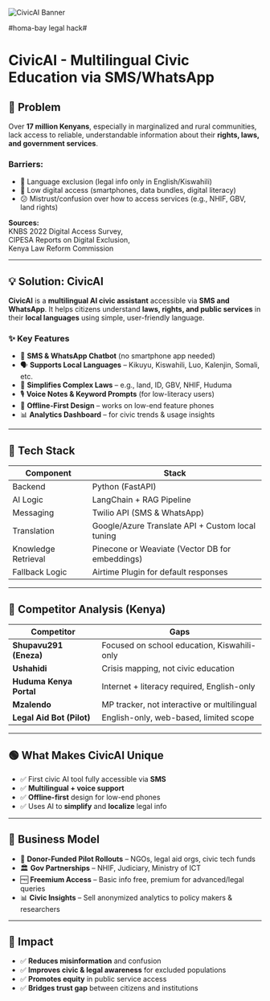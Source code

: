 ![CivicAI Banner](assets/civicai-banner.jpg)

#homa-bay legal hack#
# CivicAI - Multilingual Civic Education via SMS/WhatsApp

## 🧩 Problem

Over **17 million Kenyans**, especially in marginalized and rural communities, lack access to reliable, understandable information about their **rights, laws, and government services**.

### Barriers:
- 📕 Language exclusion (legal info only in English/Kiswahili)
- 📵 Low digital access (smartphones, data bundles, digital literacy)
- 😕 Mistrust/confusion over how to access services (e.g., NHIF, GBV, land rights)

**Sources:**  
KNBS 2022 Digital Access Survey,  
CIPESA Reports on Digital Exclusion,  
Kenya Law Reform Commission

---

## 💡 Solution: CivicAI

**CivicAI** is a **multilingual AI civic assistant** accessible via **SMS and WhatsApp**. It helps citizens understand **laws, rights, and public services** in their **local languages** using simple, user-friendly language.

### ✨ Key Features

- 📩 **SMS & WhatsApp Chatbot** (no smartphone app needed)  
- 🗣️ **Supports Local Languages** – Kikuyu, Kiswahili, Luo, Kalenjin, Somali, etc.  
- 🧠 **Simplifies Complex Laws** – e.g., land, ID, GBV, NHIF, Huduma  
- 🎙️ **Voice Notes & Keyword Prompts** (for low-literacy users)  
- 🔌 **Offline-First Design** – works on low-end feature phones  
- 📊 **Analytics Dashboard** – for civic trends & usage insights  

---

## 🏁 Tech Stack

| Component | Stack |
|----------|-------|
| Backend | Python (FastAPI) |
| AI Logic | LangChain + RAG Pipeline |
| Messaging | Twilio API (SMS & WhatsApp) |
| Translation | Google/Azure Translate API + Custom local tuning |
| Knowledge Retrieval | Pinecone or Weaviate (Vector DB for embeddings) |
| Fallback Logic | Airtime Plugin for default responses |

---

## 🧨 Competitor Analysis (Kenya)

| Competitor           | Gaps |
|----------------------|------|
| **Shupavu291 (Eneza)** | Focused on school education, Kiswahili-only |
| **Ushahidi**           | Crisis mapping, not civic education |
| **Huduma Kenya Portal** | Internet + literacy required, English-only |
| **Mzalendo**           | MP tracker, not interactive or multilingual |
| **Legal Aid Bot (Pilot)** | English-only, web-based, limited scope |

---

## 🟢 What Makes CivicAI Unique

- ✅ First civic AI tool fully accessible via **SMS**
- ✅ **Multilingual + voice support**
- ✅ **Offline-first** design for low-end phones
- ✅ Uses AI to **simplify** and **localize** legal info

---

## 💸 Business Model

- 🤝 **Donor-Funded Pilot Rollouts** – NGOs, legal aid orgs, civic tech funds  
- 🏛️ **Gov Partnerships** – NHIF, Judiciary, Ministry of ICT  
- 🆓 **Freemium Access** – Basic info free, premium for advanced/legal queries  
- 📊 **Civic Insights** – Sell anonymized analytics to policy makers & researchers  

---

## 🎯 Impact

- ✅ **Reduces misinformation** and confusion
- ✅ **Improves civic & legal awareness** for excluded populations
- ✅ **Promotes equity** in public service access
- ✅ **Bridges trust gap** between citizens and institutions
